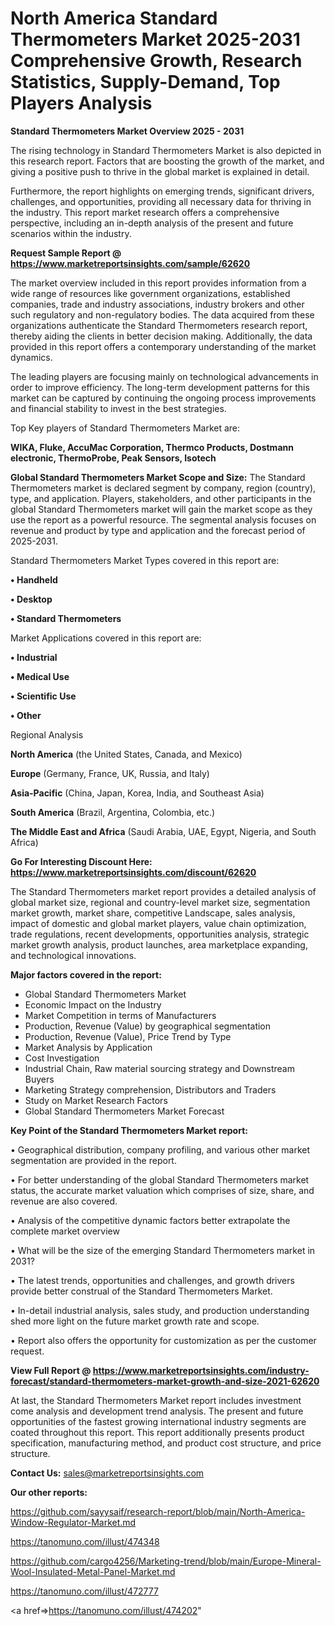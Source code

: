# North America Standard Thermometers Market 2025-2031 Comprehensive Growth, Research Statistics, Supply-Demand,  Top Players Analysis

<Strong> Standard Thermometers Market Overview 2025 - 2031</strong>

The rising technology in Standard Thermometers Market is also depicted in this research report. Factors that are boosting the growth of the market, and giving a positive push to thrive in the global market is explained in detail.

Furthermore, the report highlights on emerging trends, significant drivers, challenges, and opportunities, providing all necessary data for thriving in the industry. This report market research offers a comprehensive perspective, including an in-depth analysis of the present and future scenarios within the industry.

<strong>Request Sample Report @ <a href=https://www.marketreportsinsights.com/sample/62620>https://www.marketreportsinsights.com/sample/62620</a></strong>

The market overview included in this report provides information from a wide range of resources like government organizations, established companies, trade and industry associations, industry brokers and other such regulatory and non-regulatory bodies. The data acquired from these organizations authenticate the Standard Thermometers research report, thereby aiding the clients in better decision making. Additionally, the data provided in this report offers a contemporary understanding of the market dynamics.

The leading players are focusing mainly on technological advancements in order to improve efficiency. The long-term development patterns for this market can be captured by continuing the ongoing process improvements and financial stability to invest in the best strategies.

Top Key players of Standard Thermometers Market are:

<strong>WIKA, Fluke, AccuMac Corporation, Thermco Products, Dostmann electronic, ThermoProbe, Peak Sensors, Isotech</strong>

<strong><b>Global Standard Thermometers Market Scope and Size:</b></strong>
The Standard Thermometers market is declared segment by company, region (country), type, and application. Players, stakeholders, and other participants in the global Standard Thermometers market will gain the market scope as they use the report as a powerful resource. The segmental analysis focuses on revenue and product by type and application and the forecast period of 2025-2031.

Standard Thermometers Market Types covered in this report are:

<strong>• Handheld

• Desktop

• Standard Thermometers</strong>

Market Applications covered in this report are:

<strong>• Industrial

• Medical Use

• Scientific Use

• Other</strong> 

Regional Analysis

<strong>North America</strong> (the United States, Canada, and Mexico)

<strong>Europe</strong> (Germany, France, UK, Russia, and Italy)

<strong>Asia-Pacific</strong> (China, Japan, Korea, India, and Southeast Asia)

<strong>South America</strong> (Brazil, Argentina, Colombia, etc.)

<strong>The Middle East and Africa</strong> (Saudi Arabia, UAE, Egypt, Nigeria, and South Africa)

<strong>Go For Interesting Discount Here: <a href=https://www.marketreportsinsights.com/discount/62620>https://www.marketreportsinsights.com/discount/62620</a></strong>

The Standard Thermometers market report provides a detailed analysis of global market size, regional and country-level market size, segmentation market growth, market share, competitive Landscape, sales analysis, impact of domestic and global market players, value chain optimization, trade regulations, recent developments, opportunities analysis, strategic market growth analysis, product launches, area marketplace expanding, and technological innovations.

<strong><b>Major factors covered in the report:</b></strong>
<ul>
  <li>Global Standard Thermometers Market </li>
  <li>Economic Impact on the Industry</li>
  <li>Market Competition in terms of Manufacturers</li>
  <li>Production, Revenue (Value) by geographical segmentation</li>
  <li>Production, Revenue (Value), Price Trend by Type</li>
  <li>Market Analysis by Application</li>
  <li>Cost Investigation</li>
  <li>Industrial Chain, Raw material sourcing strategy and Downstream Buyers</li>
  <li>Marketing Strategy comprehension, Distributors and Traders</li>
  <li>Study on Market Research Factors</li>
  <li>Global Standard Thermometers Market Forecast</li>
</ul>

<strong><b>Key Point of the Standard Thermometers Market report:</b></strong>

• Geographical distribution, company profiling, and various other market segmentation are provided in the report.

• For better understanding of the global Standard Thermometers market status, the accurate market valuation which comprises of size, share, and revenue are also covered.

• Analysis of the competitive dynamic factors better extrapolate the complete market overview

• What will be the size of the emerging Standard Thermometers market in 2031?

• The latest trends, opportunities and challenges, and growth drivers provide better construal of the Standard Thermometers Market.

• In-detail industrial analysis, sales study, and production understanding shed more light on the future market growth rate and scope.

• Report also offers the opportunity for customization as per the customer request.

<strong><b>View Full Report @ <a href=https://www.marketreportsinsights.com/industry-forecast/standard-thermometers-market-growth-and-size-2021-62620>https://www.marketreportsinsights.com/industry-forecast/standard-thermometers-market-growth-and-size-2021-62620</a></b></strong>


At last, the Standard Thermometers Market report includes investment come analysis and development trend analysis. The present and future opportunities of the fastest growing international industry segments are coated throughout this report. This report additionally presents product specification, manufacturing method, and product cost structure, and price structure.

<strong>Contact Us:</strong>
sales@marketreportsinsights.com

<strong>Our other reports:</strong>

<a href=https://github.com/sayysaif/research-report/blob/main/North-America-Window-Regulator-Market.md>https://github.com/sayysaif/research-report/blob/main/North-America-Window-Regulator-Market.md</a>

<a href=https://tanomuno.com/illust/474348>https://tanomuno.com/illust/474348</a>

<a href=https://github.com/cargo4256/Marketing-trend/blob/main/Europe-Mineral-Wool-Insulated-Metal-Panel-Market.md>https://github.com/cargo4256/Marketing-trend/blob/main/Europe-Mineral-Wool-Insulated-Metal-Panel-Market.md</a>

<a href=https://tanomuno.com/illust/472777>https://tanomuno.com/illust/472777</a>

<a href=>https://tanomuno.com/illust/474202</a>"
